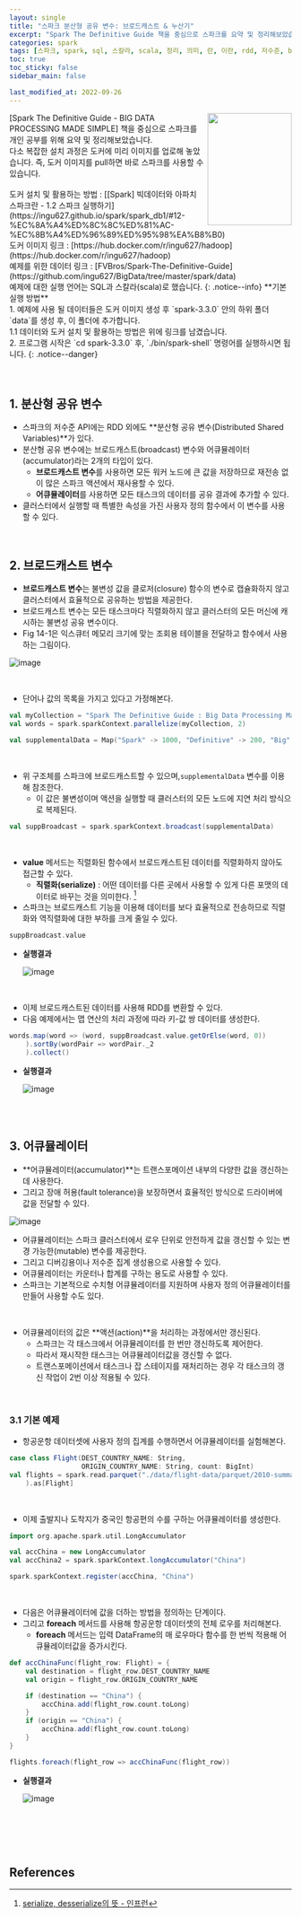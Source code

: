 ```yaml
---
layout: single
title: "스파크 분산형 공유 변수: 브로드캐스트 & 누산기"
excerpt: "Spark The Definitive Guide 책을 중심으로 스파크를 요약 및 정리해보았습니다. spark 예제를 통해 분산형 공유 변수에 대해 알아봅니다."
categories: spark
tags: [스파크, spark, sql, 스칼라, scala, 정리, 의미, 란, 이란, rdd, 저수준, broadcast, accumulator, 분산형 공유 변수]
toc: true
toc_sticky: false
sidebar_main: false

last_modified_at: 2022-09-26
---
```


<img align='right' width='150' height='200' src='https://user-images.githubusercontent.com/78655692/186088421-fe905f9e-d40f-43b2-ac6e-094e9c342473.png'>
[Spark The Definitive Guide - BIG DATA PROCESSING MADE SIMPLE] 책을 중심으로 스파크를 개인 공부를 위해 요약 및 정리해보았습니다. <br> 다소 복잡한 설치 과정은 도커에 미리 이미지를 업로해 놓았습니다. 즉, 도커 이미지를 pull하면 바로 스파크를 사용할 수 있습니다. <br><br> 도커 설치 및 활용하는 방법 : [[Spark] 빅데이터와 아파치 스파크란 - 1.2 스파크 실행하기](https://ingu627.github.io/spark/spark_db1/#12-%EC%8A%A4%ED%8C%8C%ED%81%AC-%EC%8B%A4%ED%96%89%ED%95%98%EA%B8%B0) <br> 도커 이미지 링크 : [https://hub.docker.com/r/ingu627/hadoop](https://hub.docker.com/r/ingu627/hadoop) <br> 예제를 위한 데이터 링크 : [FVBros/Spark-The-Definitive-Guide](https://github.com/ingu627/BigData/tree/master/spark/data) <br> 예제에 대한 실행 언어는 SQL과 스칼라(scala)로 했습니다.
{: .notice--info}
**기본 실행 방법** <br> 1. 예제에 사용 될 데이터들은 도커 이미지 생성 후 `spark-3.3.0` 안의 하위 폴더 `data`를 생성 후, 이 폴더에 추가합니다. <br> 1.1 데이터와 도커 설치 및 활용하는 방법은 위에 링크를 남겼습니다. <br> 2. 프로그램 시작은 `cd spark-3.3.0` 후, `./bin/spark-shell` 명령어를 실행하시면 됩니다.
{: .notice--danger}

<br>
<br>
<br>

## 1. 분산형 공유 변수

- 스파크의 저수준 API에는 RDD 외에도 **분산형 공유 변수(Distributed Shared Variables)**가 있다.
- 분산형 공유 변수에는 브로드캐스트(broadcast) 변수와 어큐뮬레이터(accumulator)라는 2개의 타입이 있다.
  - **브로드캐스트 변수**를 사용하면 모든 워커 노드에 큰 값을 저장하므로 재전송 없이 많은 스파크 액션에서 재사용할 수 있다.
  - **어큐뮬레이터**를 사용하면 모든 태스크의 데이터를 공유 결과에 추가할 수 있다.
- 클러스터에서 실행할 때 특별한 속성을 가진 사용자 정의 함수에서 이 변수를 사용할 수 있다.

<br>

## 2. 브로드캐스트 변수

- **브로드캐스트 변수**는 불변성 값을 클로저(closure) 함수의 변수로 캡슐화하지 않고 클러스터에서 효율적으로 공유하는 방법을 제공한다.
- 브로드캐스트 변수는 모든 태스크마다 직렬화하지 않고 클러스터의 모든 머신에 캐시하는 불변성 공유 변수이다.
- Fig 14-1은 익스큐터 메모리 크기에 맞는 조회용 테이블을 전달하고 함수에서 사용하는 그림이다.

![image](https://user-images.githubusercontent.com/78655692/192189833-4316dfcb-4454-4732-b28e-b83c3c898cb6.png)

<br>

- 단어나 값의 목록을 가지고 있다고 가정해본다.

```scala
val myCollection = "Spark The Definitive Guide : Big Data Processing Made Simple".split(" ")
val words = spark.sparkContext.parallelize(myCollection, 2)

val supplementalData = Map("Spark" -> 1000, "Definitive" -> 200, "Big" -> -300, "Simple" -> 100)
```

<br>

- 위 구조체를 스파크에 브로드캐스트할 수 있으며,`supplementalData` 변수를 이용해 참조한다.
  - 이 값은 불변성이며 액션을 실행할 때 클러스터의 모든 노드에 지연 처리 방식으로 복제된다.

```scala
val suppBroadcast = spark.sparkContext.broadcast(supplementalData)
```

<br>

- **value** 메서드는 직렬화된 함수에서 브로드캐스트된 데이터를 직렬화하지 않아도 접근할 수 있다.
  - **직렬화(serialize)** : 어떤 데이터를 다른 곳에서 사용할 수 있게 다른 포맷의 데이터로 바꾸는 것을 의미한다. [^1]
- 스파크는 브로드캐스트 기능을 이용해 데이터를 보다 효율적으로 전송하므로 직렬화와 역직렬화에 대한 부하를 크게 줄일 수 있다.

```scala
suppBroadcast.value
```

- **실행결과**

    ![image](https://user-images.githubusercontent.com/78655692/192191275-fa5a4042-0df1-4155-8b9f-cbbb0d8f9cb1.png)

<br>

- 이제 브로드캐스트된 데이터를 사용해 RDD를 변환할 수 있다.
- 다음 예제에서는 맵 연산의 처리 과정에 따라 키-값 쌍 데이터를 생성한다.

```scala
words.map(word => (word, suppBroadcast.value.getOrElse(word, 0))
    ).sortBy(wordPair => wordPair._2
    ).collect()
```

- **실행결과**

    ![image](https://user-images.githubusercontent.com/78655692/192191477-8e6dea09-4e3e-4945-8907-398b769925a2.png)

<br>
<br>

## 3. 어큐뮬레이터

- **어큐뮬레이터(accumulator)**는 트랜스포메이션 내부의 다양한 값을 갱신하는 데 사용한다.
- 그리고 장애 허용(fault tolerance)을 보장하면서 효율적인 방식으로 드라이버에 값을 전달할 수 있다.

![image](https://user-images.githubusercontent.com/78655692/192191670-277e16fa-dbfc-4f4b-a2cd-6b84865e559e.png)

- 어큐뮬레이터는 스파크 클러스터에서 로우 단위로 안전하게 값을 갱신할 수 있는 변경 가능한(mutable) 변수를 제공한다.
- 그리고 디버깅용이나 저수준 집계 생성용으로 사용할 수 있다.
- 어큐뮬레이터는 카운터나 합계를 구하는 용도로 사용할 수 있다.
- 스파크는 기본적으로 수치형 어큐뮬레이터를 지원하며 사용자 정의 어큐뮬레이터를 만들어 사용할 수도 있다.

<br>

- 어큐뮬레이터의 값은 **액션(action)**을 처리하는 과정에서만 갱신된다.
  - 스파크는 각 태스크에서 어큐뮬레이터를 한 번만 갱신하도록 제어한다.
  - 따라서 재시작한 태스크는 어큐뮬레이터값을 갱신할 수 없다.
  - 트랜스포메이션에서 태스크나 잡 스테이지를 재처리하는 경우 각 태스크의 갱신 작업이 2번 이상 적용될 수 있다.

<br>

### 3.1 기본 예제

- 항공운항 데이터셋에 사용자 정의 집계를 수행하면서 어큐뮬레이터를 실험해본다.

```scala
case class Flight(DEST_COUNTRY_NAME: String,
                  ORIGIN_COUNTRY_NAME: String, count: BigInt)
val flights = spark.read.parquet("./data/flight-data/parquet/2010-summary.parquet"
    ).as[Flight]
```

<br>

- 이제 출발지나 도착지가 중국인 항공편의 수를 구하는 어큐뮬레이터를 생성한다.

```scala
import org.apache.spark.util.LongAccumulator

val accChina = new LongAccumulator
val accChina2 = spark.sparkContext.longAccumulator("China")

spark.sparkContext.register(accChina, "China")
```

<br>

- 다음은 어큐뮬레이터에 값을 더하는 방법을 정의하는 단계이다.
- 그리고 **foreach** 메서드를 사용해 항공운항 데이터셋의 전체 로우를 처리해본다.
  - **foreach** 메서드는 입력 DataFrame의 매 로우마다 함수를 한 번씩 적용해 어큐뮬레이터값을 증가시킨다.

```scala
def accChinaFunc(flight_row: Flight) = {
    val destination = flight_row.DEST_COUNTRY_NAME
    val origin = flight_row.ORIGIN_COUNTRY_NAME

    if (destination == "China") {
        accChina.add(flight_row.count.toLong)
    }
    if (origin == "China") {
        accChina.add(flight_row.count.toLong)
    }
}

flights.foreach(flight_row => accChinaFunc(flight_row))
```

- **실행결과**

    ![image](https://user-images.githubusercontent.com/78655692/192194798-7cf9b8a5-aae7-4f99-a505-119747050689.png)



<br>
<br>
<br>
<br>

## References

[^1]: [serialize, desserialize의 뜻 - 인프런](https://www.inflearn.com/questions/67208)